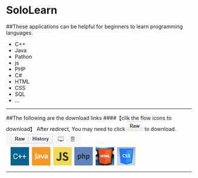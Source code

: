 # SoloLearn
##These applications can be helpful for beginners to learn programming languages.
* C++
* Java
* Pathon
* js
* PHP
* C#
* HTML
* CSS
* SQL
* ...

--------------
##The following are the download links
####【clik the flow icons to download】
 After redirect, You may need to click ![](download2.PNG) to download.  ![](download.PNG) <br/>
&nbsp;&nbsp;
<a href="cplus.apk" target="_blank"><img src="1051.png" width="50px" height="50px"/></a>&nbsp;
<a href="http://www.baidu.com"><img src="1068.png" width="50px" height="50px"/></a>&nbsp;
<a href="http://www.baidu.com"><img src="1024.png" width="50px" height="50px"/></a>&nbsp;
<a href="http://www.baidu.com"><img src="1059.png" width="50px" height="50px"/></a>&nbsp;
<a href="http://www.baidu.com"><img src="1014.png" width="50px" height="50px"/></a>&nbsp;
<a href="http://www.baidu.com"><img src="1023.png" width="50px" height="50px"/></a>

-------------
